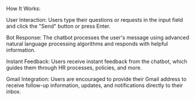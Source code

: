 How It Works:

User Interaction: Users type their questions or requests in the input field and click the "Send" button or press Enter.

Bot Response: The chatbot processes the user's message using advanced natural language processing algorithms and responds with helpful information.

Instant Feedback: Users receive instant feedback from the chatbot, which guides them through HR processes, policies, and more.

Gmail Integration: Users are encouraged to provide their Gmail address to receive follow-up information, updates, and notifications directly to their inbox.
